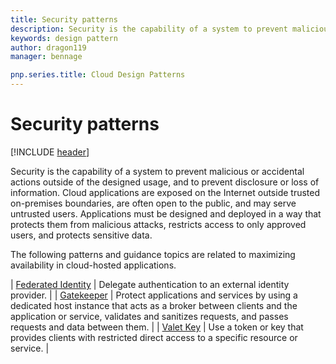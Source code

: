 ```yaml
---
title: Security patterns
description: Security is the capability of a system to prevent malicious or accidental actions outside of the designed usage, and to prevent disclosure or loss of information. Cloud applications are exposed on the Internet outside trusted on-premises boundaries, are often open to the public, and may serve untrusted users. Applications must be designed and deployed in a way that protects them from malicious attacks, restricts access to only approved users, and protects sensitive data.
keywords: design pattern
author: dragon119
manager: bennage

pnp.series.title: Cloud Design Patterns
---
```


# Security patterns

[!INCLUDE [header](../_includes/header.md)]

Security is the capability of a system to prevent malicious or accidental actions outside of the designed usage, and to prevent disclosure or loss of information. Cloud applications are exposed on the Internet outside trusted on-premises boundaries, are often open to the public, and may serve untrusted users. Applications must be designed and deployed in a way that protects them from malicious attacks, restricts access to only approved users, and protects sensitive data.

The following patterns and guidance topics are related to maximizing availability in cloud-hosted applications.

| [Federated Identity](./federated-identity.md) | Delegate authentication to an external identity provider. |
| [Gatekeeper](./gatekeeper.md) | Protect applications and services by using a dedicated host instance that acts as a broker between clients and the application or service, validates and sanitizes requests, and passes requests and data between them. |
| [Valet Key](./valet-key.md) | Use a token or key that provides clients with restricted direct access to a specific resource or service. |